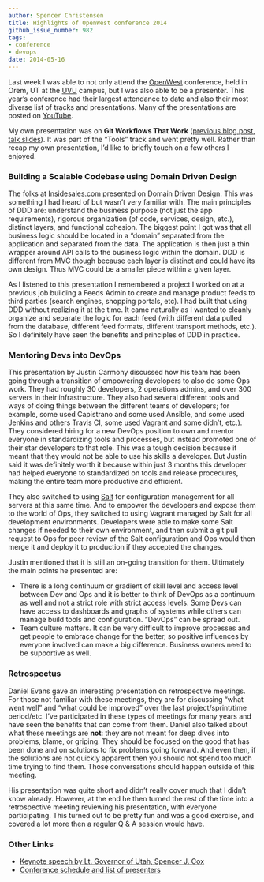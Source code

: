 ```yaml
---
author: Spencer Christensen
title: Highlights of OpenWest conference 2014
github_issue_number: 982
tags:
- conference
- devops
date: 2014-05-16
---
```


Last week I was able to not only attend the [OpenWest](https://www.openwest.org/) conference, held in Orem, UT at the [UVU](https://www.uvu.edu/) campus, but I was also able to be a presenter. This year’s conference had their largest attendance to date and also their most diverse list of tracks and presentations. Many of the presentations are posted on [YouTube](https://www.youtube.com/channel/UC0wbcfzV-bHhABbWGXKHwdg).

My own presentation was on **Git Workflows That Work** ([previous blog post](/blog/2014/05/git-workflows-that-work), [talk slides](https://speakerdeck.com/localfilmmaker/git-workflows-that-work)). It was part of the “Tools” track and went pretty well. Rather than recap my own presentation, I’d like to briefly touch on a few others I enjoyed.

### Building a Scalable Codebase using Domain Driven Design

The folks at [Insidesales.com](https://www.insidesales.com/) presented on Domain Driven Design. This was something I had heard of but wasn’t very familiar with. The main principles of DDD are: understand the business purpose (not just the app requirements), rigorous organization (of code, services, design, etc.), distinct layers, and functional cohesion. The biggest point I got was that all business logic should be located in a “domain” separated from the application and separated from the data. The application is then just a thin wrapper around API calls to the business logic within the domain. DDD is different from MVC though because each layer is distinct and could have its own design. Thus MVC could be a smaller piece within a given layer.

As I listened to this presentation I remembered a project I worked on at a previous job building a Feeds Admin to create and manage product feeds to third parties (search engines, shopping portals, etc). I had built that using DDD without realizing it at the time. It came naturally as I wanted to cleanly organize and separate the logic for each feed (with different data pulled from the database, different feed formats, different transport methods, etc.). So I definitely have seen the benefits and principles of DDD in practice.

### Mentoring Devs into DevOps

This presentation by Justin Carmony discussed how his team has been going through a transition of empowering developers to also do some Ops work. They had roughly 30 developers, 2 operations admins, and over 300 servers in their infrastructure. They also had several different tools and ways of doing things between the different teams of developers; for example, some used Capistrano and some used Ansible, and some used Jenkins and others Travis CI, some used Vagrant and some didn’t, etc.). They considered hiring for a new DevOps position to own and mentor everyone in standardizing tools and processes, but instead promoted one of their star developers to that role. This was a tough decision because it meant that they would not be able to use his skills a developer. But Justin said it was definitely worth it because within just 3 months this developer had helped everyone to standardized on tools and release procedures, making the entire team more productive and efficient.

They also switched to using [Salt](https://www.saltstack.com) for configuration management for all servers at this same time. And to empower the developers and expose them to the world of Ops, they switched to using Vagrant managed by Salt for all development environments. Developers were able to make some Salt changes if needed to their own environment, and then submit a git pull request to Ops for peer review of the Salt configuration and Ops would then merge it and deploy it to production if they accepted the changes.

Justin mentioned that it is still an on-going transition for them. Ultimately the main points he presented are:

- There is a long continuum or gradient of skill level and access level between Dev and Ops and it is better to think of DevOps as a continuum as well and not a strict role with strict access levels. Some Devs can have access to dashboards and graphs of systems while others can manage build tools and configuration. “DevOps” can be spread out.
- Team culture matters. It can be very difficult to improve processes and get people to embrace change for the better, so positive influences by everyone involved can make a big difference. Business owners need to be supportive as well.

### Retrospectus

Daniel Evans gave an interesting presentation on retrospective meetings. For those not familiar with these meetings, they are for discussing “what went well” and “what could be improved” over the last project/sprint/time period/etc. I’ve participated in these types of meetings for many years and have seen the benefits that can come from them. Daniel also talked about what these meetings are **not**: they are not meant for deep dives into problems, blame, or griping. They should be focused on the good that has been done and on solutions to fix problems going forward. And even then, if the solutions are not quickly apparent then you should not spend too much time trying to find them. Those conversations should happen outside of this meeting.

His presentation was quite short and didn’t really cover much that I didn’t know already. However, at the end he then turned the rest of the time into a retrospective meeting reviewing his presentation, with everyone participating. This turned out to be pretty fun and was a good exercise, and covered a lot more then a regular Q & A session would have.

### Other Links

- [Keynote speech by Lt. Governor of Utah, Spencer J. Cox](https://www.youtube.com/watch?v=TiEddaKOwo4)
- [Conference schedule and list of presenters](https://www.openwest.org/schedule/)
